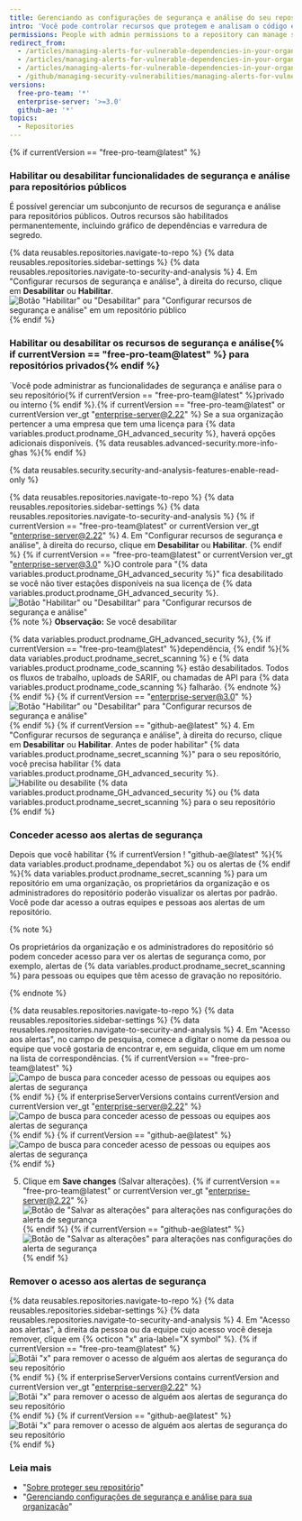 ```yaml
---
title: Gerenciando as configurações de segurança e análise do seu repositório
intro: 'Você pode controlar recursos que protegem e analisam o código em seu projeto no {% data variables.product.prodname_dotcom %}.'
permissions: People with admin permissions to a repository can manage security and analysis settings for the repository.
redirect_from:
  - /articles/managing-alerts-for-vulnerable-dependencies-in-your-organization-s-repositories/
  - /articles/managing-alerts-for-vulnerable-dependencies-in-your-organizations-repositories/
  - /articles/managing-alerts-for-vulnerable-dependencies-in-your-organization
  - /github/managing-security-vulnerabilities/managing-alerts-for-vulnerable-dependencies-in-your-organization
versions:
  free-pro-team: '*'
  enterprise-server: '>=3.0'
  github-ae: '*'
topics:
  - Repositories
---
```


{% if currentVersion == "free-pro-team@latest" %}
### Habilitar ou desabilitar funcionalidades de segurança e análise para repositórios públicos

É possível gerenciar um subconjunto de recursos de segurança e análise para repositórios públicos. Outros recursos são habilitados permanentemente, incluindo gráfico de dependências e varredura de segredo.

{% data reusables.repositories.navigate-to-repo %}
{% data reusables.repositories.sidebar-settings %}
{% data reusables.repositories.navigate-to-security-and-analysis %}
4. Em "Configurar recursos de segurança e análise", à direita do recurso, clique em **Desabilitar** ou **Habilitar**. ![Botão "Habilitar" ou "Desabilitar" para "Configurar recursos de segurança e análise" em um repositório público](/assets/images/help/repository/security-and-analysis-disable-or-enable-dotcom-public.png)
{% endif %}

### Habilitar ou desabilitar os recursos de segurança e análise{% if currentVersion == "free-pro-team@latest" %} para repositórios privados{% endif %}

´Você pode administrar as funcionalidades de segurança e análise para o seu repositório{% if currentVersion == "free-pro-team@latest" %}privado ou interno {% endif %}.{% if currentVersion == "free-pro-team@latest" or currentVersion ver_gt "enterprise-server@2.22" %} Se a sua organização pertencer a uma empresa que tem uma licença para {% data variables.product.prodname_GH_advanced_security %}, haverá opções adicionais disponíveis. {% data reusables.advanced-security.more-info-ghas %}{% endif %}

{% data reusables.security.security-and-analysis-features-enable-read-only %}

{% data reusables.repositories.navigate-to-repo %}
{% data reusables.repositories.sidebar-settings %}
{% data reusables.repositories.navigate-to-security-and-analysis %}
{% if currentVersion == "free-pro-team@latest" or currentVersion ver_gt "enterprise-server@2.22" %}
4. Em "Configurar recursos de segurança e análise", à direita do recurso, clique em **Desabilitar** ou **Habilitar**.
{% endif %} {% if currentVersion == "free-pro-team@latest" or currentVersion ver_gt "enterprise-server@3.0" %}O controle para "{% data variables.product.prodname_GH_advanced_security %}" fica desabilitado se você não tiver estações disponíveis na sua licença de {% data variables.product.prodname_GH_advanced_security %}.
  ![Botão "Habilitar" ou "Desabilitar" para "Configurar recursos de segurança e análise" ](/assets/images/help/repository/security-and-analysis-disable-or-enable-dotcom-private.png)
  {% note %}
**Observação:** Se você desabilitar

  {% data variables.product.prodname_GH_advanced_security %}, {% if currentVersion == "free-pro-team@latest" %}dependência, {% endif %}{% data variables.product.prodname_secret_scanning %} e {% data variables.product.prodname_code_scanning %} estão desabilitados. Todos os fluxos de trabalho, uploads de SARIF, ou chamadas de API para {% data variables.product.prodname_code_scanning %} falharão.
  {% endnote %}
  {% endif %}
  {% if currentVersion == "enterprise-server@3.0" %}
  ![Botão "Habilitar" ou "Desabilitar" para "Configurar recursos de segurança e análise" ](/assets/images/help/repository/security-and-analysis-disable-or-enable-ghe.png)
  {% endif %}
  {% if currentVersion == "github-ae@latest" %}
4. Em "Configurar recursos de segurança e análise", à direita do recurso, clique em **Desabilitar** ou **Habilitar**. Antes de poder habilitar"
{% data variables.product.prodname_secret_scanning %}" para o seu repositório, você precisa habilitar {% data variables.product.prodname_GH_advanced_security %}.
   ![Habilite ou desabilite {% data variables.product.prodname_GH_advanced_security %} ou {% data variables.product.prodname_secret_scanning %} para o seu repositório](/assets/images/enterprise/github-ae/repository/enable-ghas-secret-scanning-ghae.png)
  {% endif %}

### Conceder acesso aos alertas de segurança

Depois que você habilitar {% if currentVersion ! "github-ae@latest" %}{% data variables.product.prodname_dependabot %} ou os alertas de {% endif %}{% data variables.product.prodname_secret_scanning %} para um repositório em uma organização, os proprietários da organização e os administradores do repositório poderão visualizar os alertas por padrão. Você pode dar acesso a outras equipes e pessoas aos alertas de um repositório.

{% note %}

Os proprietários da organização e os administradores do repositório só podem conceder acesso para ver os alertas de segurança como, por exemplo, alertas de {% data variables.product.prodname_secret_scanning %} para pessoas ou equipes que têm acesso de gravação no repositório.

{% endnote %}

{% data reusables.repositories.navigate-to-repo %}
{% data reusables.repositories.sidebar-settings %}
{% data reusables.repositories.navigate-to-security-and-analysis %}
4. Em "Acesso aos alertas", no campo de pesquisa, comece a digitar o nome da pessoa ou equipe que você gostaria de encontrar e, em seguida, clique em um nome na lista de correspondências.
   {% if currentVersion == "free-pro-team@latest" %}
   ![Campo de busca para conceder acesso de pessoas ou equipes aos alertas de segurança](/assets/images/help/repository/security-and-analysis-security-alerts-person-or-team-search.png)
   {% endif %}
   {% if enterpriseServerVersions contains currentVersion and currentVersion ver_gt "enterprise-server@2.22" %}
   ![Campo de busca para conceder acesso de pessoas ou equipes aos alertas de segurança](/assets/images/help/repository/security-and-analysis-security-alerts-person-or-team-search-ghe.png)
   {% endif %}
   {% if currentVersion == "github-ae@latest" %}
   ![Campo de busca para conceder acesso de pessoas ou equipes aos alertas de segurança](/assets/images/enterprise/github-ae/repository/security-and-analysis-security-alerts-person-or-team-search-ghae.png)
   {% endif %}

5. Clique em **Save changes** (Salvar alterações).
   {% if currentVersion == "free-pro-team@latest" or currentVersion ver_gt "enterprise-server@2.22" %}
   ![Botão de "Salvar as alterações" para alterações nas configurações do alerta de segurança](/assets/images/help/repository/security-and-analysis-security-alerts-save-changes.png)
   {% endif %}
    {% if currentVersion == "github-ae@latest" %}
   ![Botão de "Salvar as alterações" para alterações nas configurações do alerta de segurança](/assets/images/enterprise/github-ae/repository/security-and-analysis-security-alerts-save-changes-ghae.png)
   {% endif %}

### Remover o acesso aos alertas de segurança

{% data reusables.repositories.navigate-to-repo %}
{% data reusables.repositories.sidebar-settings %}
{% data reusables.repositories.navigate-to-security-and-analysis %}
4. Em "Acesso aos alertas", à direita da pessoa ou da equipe cujo acesso você deseja remover, clique em
{% octicon "x" aria-label="X symbol" %}.
   {% if currentVersion == "free-pro-team@latest" %}
   ![Botãi "x" para remover o acesso de alguém aos alertas de segurança do seu repositório](/assets/images/help/repository/security-and-analysis-security-alerts-username-x.png)
   {% endif %}
   {% if enterpriseServerVersions contains currentVersion and currentVersion ver_gt "enterprise-server@2.22" %}
   ![Botãi "x" para remover o acesso de alguém aos alertas de segurança do seu repositório](/assets/images/help/repository/security-and-analysis-security-alerts-username-x-ghe.png)
   {% endif %}
   {% if currentVersion == "github-ae@latest" %}
   ![Botãi "x" para remover o acesso de alguém aos alertas de segurança do seu repositório](/assets/images/enterprise/github-ae/repository/security-and-analysis-security-alerts-username-x-ghae.png)
   {% endif %}

### Leia mais

- "[Sobre proteger seu repositório](/github/administering-a-repository/about-securing-your-repository)"
- "[Gerenciando configurações de segurança e análise para sua organização](/organizations/keeping-your-organization-secure/managing-security-and-analysis-settings-for-your-organization)"
